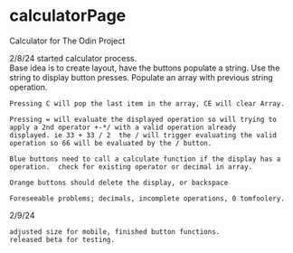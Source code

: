# calculatorPage
Calculator for The Odin Project

2/8/24 
    started calculator process.  
    Base idea is to create layout, have the buttons populate a string. Use the string to display button presses. Populate an array with previous string operation.

    Pressing C will pop the last item in the array, CE will clear Array.

    Pressing = will evaluate the displayed operation so will trying to apply a 2nd operator +-*/ with a valid operation already 
    displayed. ie 33 + 33 / 2  the / will trigger evaluating the valid operation so 66 will be evaluated by the / button.

    Blue buttons need to call a calculate function if the display has a operation.  check for existing operator or decimal in array.

    Orange buttons should delete the display, or backspace

    Foreseeable problems; decimals, incomplete operations, 0 tomfoolery. 


2/9/24  

    adjusted size for mobile, finished button functions. 
    released beta for testing.
